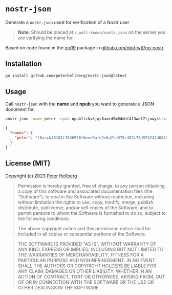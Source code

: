 # `nostr-json`

Generate a `nostr.json` used for verification of a Nostr user

> **Note**: Should be placed at `/.well-known/nostr.json` on the server you are verifying the name for.

Based on code found in the [nip19](https://github.com/nbd-wtf/go-nostr/tree/master/nip19) package in [github.com/nbd-wtf/go-nostr](https://github.com/nbd-wtf/go-nostr).

## Installation

```sh
go install github.com/peterhellberg/nostr-json@latest
```

## Usage

Call `nostr-json` with the **name** and **npub** you want to generate a JSON document for.

```sh
nostr-json -name peter -npub npub1lzkvkjqs8amrd9m0dmhf4l3wdf7tjawyslrcm96zgttrxzfx9kcsn0dz7s
```

```json
{
  "names": {
    "peter": "f8accb48103f7636976f6eee9afe2e6a7cb975c487c78d974242d63309262db1"
  }
}
```

## License (MIT)

Copyright (c) 2023 [Peter Hellberg](https://c7.se)

> Permission is hereby granted, free of charge, to any person obtaining
> a copy of this software and associated documentation files (the
> "Software"), to deal in the Software without restriction, including
> without limitation the rights to use, copy, modify, merge, publish,
> distribute, sublicense, and/or sell copies of the Software, and to
> permit persons to whom the Software is furnished to do so, subject to
> the following conditions:

> The above copyright notice and this permission notice shall be
> included in all copies or substantial portions of the Software.

> THE SOFTWARE IS PROVIDED "AS IS", WITHOUT WARRANTY OF ANY KIND,
> EXPRESS OR IMPLIED, INCLUDING BUT NOT LIMITED TO THE WARRANTIES OF
> MERCHANTABILITY, FITNESS FOR A PARTICULAR PURPOSE AND
> NONINFRINGEMENT. IN NO EVENT SHALL THE AUTHORS OR COPYRIGHT HOLDERS BE
> LIABLE FOR ANY CLAIM, DAMAGES OR OTHER LIABILITY, WHETHER IN AN ACTION
> OF CONTRACT, TORT OR OTHERWISE, ARISING FROM, OUT OF OR IN CONNECTION
> WITH THE SOFTWARE OR THE USE OR OTHER DEALINGS IN THE SOFTWARE.
